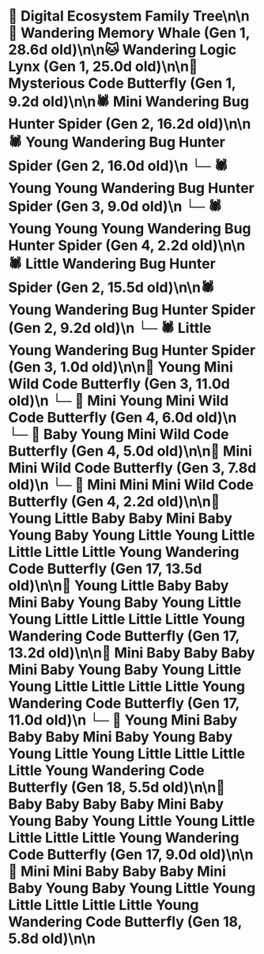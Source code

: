 # 🌳 Digital Ecosystem Family Tree\n\n🐋 Wandering Memory Whale (Gen 1, 28.6d old)\n\n🐱 Wandering Logic Lynx (Gen 1, 25.0d old)\n\n🦋 Mysterious Code Butterfly (Gen 1, 9.2d old)\n\n🕷️ Mini Wandering Bug Hunter Spider (Gen 2, 16.2d old)\n\n🕷️ Young Wandering Bug Hunter Spider (Gen 2, 16.0d old)\n  └─ 🕷️ Young Young Wandering Bug Hunter Spider (Gen 3, 9.0d old)\n    └─ 🕷️ Young Young Young Wandering Bug Hunter Spider (Gen 4, 2.2d old)\n\n🕷️ Little Wandering Bug Hunter Spider (Gen 2, 15.5d old)\n\n🕷️ Young Wandering Bug Hunter Spider (Gen 2, 9.2d old)\n  └─ 🕷️ Little Young Wandering Bug Hunter Spider (Gen 3, 1.0d old)\n\n🦋 Young Mini Wild Code Butterfly (Gen 3, 11.0d old)\n  └─ 🦋 Mini Young Mini Wild Code Butterfly (Gen 4, 6.0d old)\n  └─ 🦋 Baby Young Mini Wild Code Butterfly (Gen 4, 5.0d old)\n\n🦋 Mini Mini Wild Code Butterfly (Gen 3, 7.8d old)\n  └─ 🦋 Mini Mini Mini Wild Code Butterfly (Gen 4, 2.2d old)\n\n🦋 Young Little Baby Baby Mini Baby Young Baby Young Little Young Little Little Little Little Young Wandering Code Butterfly (Gen 17, 13.5d old)\n\n🦋 Young Little Baby Baby Mini Baby Young Baby Young Little Young Little Little Little Little Young Wandering Code Butterfly (Gen 17, 13.2d old)\n\n🦋 Mini Baby Baby Baby Mini Baby Young Baby Young Little Young Little Little Little Little Young Wandering Code Butterfly (Gen 17, 11.0d old)\n  └─ 🦋 Young Mini Baby Baby Baby Mini Baby Young Baby Young Little Young Little Little Little Little Young Wandering Code Butterfly (Gen 18, 5.5d old)\n\n🦋 Baby Baby Baby Baby Mini Baby Young Baby Young Little Young Little Little Little Little Young Wandering Code Butterfly (Gen 17, 9.0d old)\n\n🦋 Mini Mini Baby Baby Baby Mini Baby Young Baby Young Little Young Little Little Little Little Young Wandering Code Butterfly (Gen 18, 5.8d old)\n\n